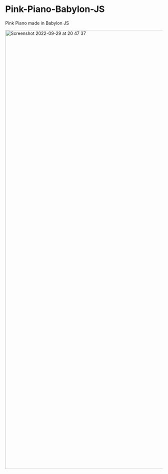 # Pink-Piano-Babylon-JS
Pink Piano made in Babylon JS

<img width="1406" alt="Screenshot 2022-09-29 at 20 47 37" src="https://user-images.githubusercontent.com/31135848/193117009-8b2032ad-b25a-4835-8bb2-7343cfcd8e3c.png">
